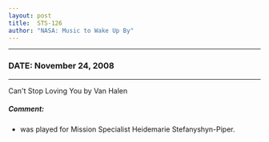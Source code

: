 ```yaml
---
layout: post
title:  STS-126
author: "NASA: Music to Wake Up By"
---
```


----
### DATE: November 24, 2008
----
Can't Stop Loving You by Van Halen

##### Comment:
* was played for Mission Specialist Heidemarie Stefanyshyn-Piper.
